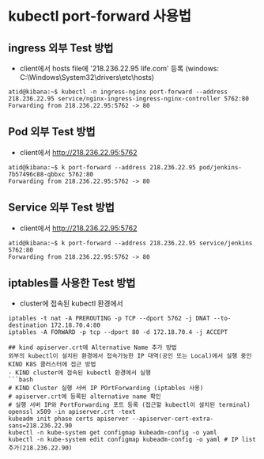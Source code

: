 # kubectl port-forward 사용법

## ingress 외부 Test 방법
- client에서 hosts file에 '218.236.22.95 life.com' 등록 (windows: C:\Windows\System32\drivers\etc\hosts)
```
atid@kibana:~$ kubectl -n ingress-nginx port-forward --address 218.236.22.95 service/nginx-ingress-ingress-nginx-controller 5762:80
Forwarding from 218.236.22.95:5762 -> 80
```
## Pod 외부 Test 방법
- client에서 http://218.236.22.95:5762
```
atid@kibana:~$ k port-forward --address 218.236.22.95 pod/jenkins-7b57496c88-qbbxc 5762:80
Forwarding from 218.236.22.95:5762 -> 80
```
## Service 외부 Test 방법
- client에서 http://218.236.22.95:5762
```
atid@kibana:~$ k port-forward --address 218.236.22.95 service/jenkins 5762:80
Forwarding from 218.236.22.95:5762 -> 80
```
## iptables를 사용한 Test 방법
- cluster에 접속된 kubectl 환경에서
```
iptables -t nat -A PREROUTING -p TCP --dport 5762 -j DNAT --to-destination 172.18.70.4:80
iptables -A FORWARD -p tcp --dport 80 -d 172.18.70.4 -j ACCEPT

## kind apiserver.crt에 Alternative Name 추가 방법
외부의 kubectl이 설치된 환경에서 접속가능한 IP 대역(공인 또는 Local)에서 실행 중인 KIND K8S 클러스터에 접근 방법
- KIND cluster에 접속된 kubectl 환경에서 실행
```bash
# KIND Cluster 실행 서버 IP POrtForwarding (iptables 사용)
# apiserver.crt에 등록된 alternative name 확인
# 실행 서버 IP와 PortForwarding 포트 등록 (접근할 kubectl이 설치된 terminal)
openssl x509 -in apiserver.crt -text
kubeadm init phase certs apiserver --apiserver-cert-extra-sans=218.236.22.90
kubectl -n kube-system get configmap kubeadm-config -o yaml
kubectl -n kube-system edit configmap kubeadm-config -o yaml # IP list 추가(218.236.22.90)

```
